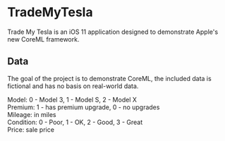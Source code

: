 # TradeMyTesla

Trade My Tesla is an iOS 11 application designed to demonstrate Apple's new CoreML framework.

## Data

The goal of the project is to demonstrate CoreML, the included data is fictional and has no basis on real-world data.

Model: 0 - Model 3, 1 - Model S, 2 - Model X<br>
Premium: 1 - has premium upgrade, 0 - no upgrades<br>
Mileage: in miles<br>
Condition: 0 - Poor, 1 - OK, 2 - Good, 3 - Great<br>
Price: sale price
